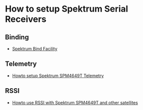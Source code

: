 # How to setup Spektrum Serial Receivers
## Binding
 - [Spektrum Bind Facility](https://github.com/betaflight/betaflight/wiki/Spektrum-Satellite-Bind-for-3.2)

## Telemetry
 - [Howto setup Spektrum SPM4649T Telemetry](https://github.com/betaflight/betaflight/wiki/Spektrum-SPM4649T-SRXL-Telemetry-setup.)

## RSSI
 - [Howto use RSSI with Spektrum SPM4649T and other satellites](https://github.com/betaflight/betaflight/wiki/Howto-use-RSSI-with-Spektrum-SPM4649T-and-other-satellites)